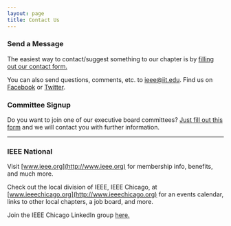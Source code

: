 ```yaml
---
layout: page
title: Contact Us
---
```


### Send a Message

The easiest way to contact/suggest something to our chapter is by [filling out our contact form.](https://docs.google.com/a/iit.edu/forms/d/1Tm7xQsEB0uWRpSCkvm-f_WHnh1ZBuFFhZgca_V3ckPs/viewform)

You can also send questions, comments, etc. to [ieee@iit.edu](mailto:ieee@iit.edu). Find us on [Facebook](https://www.facebook.com/IEEEIIT/) or [Twitter](https://twitter.com/ieeeiit).

### Committee Signup

Do you want to join one of our executive board committees? [Just fill out this form](https://docs.google.com/a/iit.edu/forms/d/1cV_qgjEWuS5qIv0qMy9BhVNQLUIuIvBdpoc5ogg6zoQ/viewform) and we will contact you with further information.

* * *

### IEEE National

Visit [www.ieee.org](http://www.ieee.org) for membership info, benefits, and much more.

Check out the local division of IEEE, IEEE Chicago, at [www.ieeechicago.org](http://www.ieeechicago.org) for an events calendar, links to other local chapters, a job board, and more.

Join the IEEE Chicago LinkedIn group [here.](http://www.linkedin.com/groups/IEEE-Chicago-Section-2073200)
